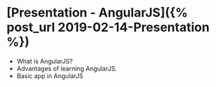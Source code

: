 # [Presentation - AngularJS]({% post_url 2019-02-14-Presentation %})



- What is AngularJS?
- Advantages of learning AngularJS.
- Basic app in AngularJS 
 
